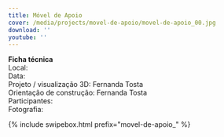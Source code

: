 ```yaml
---
title: Móvel de Apoio
cover: /media/projects/movel-de-apoio/movel-de-apoio_00.jpg
download: ''
youtube: ''
---
```

**Ficha técnica**  
Local:  
Data:  
Projeto / visualização 3D: Fernanda Tosta  
Orientação de construção: Fernanda Tosta  
Participantes:  
Fotografia:  

{% include swipebox.html prefix="movel-de-apoio_" %}
